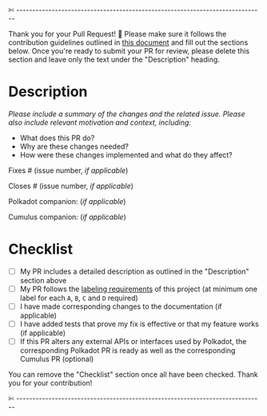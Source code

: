 

✄ -----------------------------------------------------------------------------

Thank you for your Pull Request! 🙏 Please make sure it follows the contribution guidelines outlined in [this document](./CONTRIBUTING.adoc) and fill out the sections below. Once you're ready to submit your PR for review, please delete this section and leave only the text under the "Description" heading.

# Description

*Please include a summary of the changes and the related issue. Please also include relevant motivation and context, including:*

- What does this PR do?
- Why are these changes needed?
- How were these changes implemented and what do they affect?

Fixes # (issue number, *if applicable*) 

Closes # (issue number, *if applicable*) 

Polkadot companion: (*if applicable*)

Cumulus companion: (*if applicable*)

# Checklist

- [ ] My PR includes a detailed description as outlined in the "Description" section above
- [ ] My PR follows the [labeling requirements](./CONTRIBUTING.adoc#merge-process) of this project (at minimum one label for each `A`, `B`, `C` and `D` required)
- [ ] I have made corresponding changes to the documentation (if applicable)
- [ ] I have added tests that prove my fix is effective or that my feature works (if applicable)
- [ ] If this PR alters any external APIs or interfaces used by Polkadot, the corresponding Polkadot PR is ready as well as the corresponding Cumulus PR (optional)

You can remove the "Checklist" section once all have been checked. Thank you for your contribution!

✄ -----------------------------------------------------------------------------
